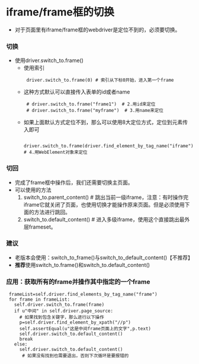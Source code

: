 # iframe/frame框的切换
* 对于页面里有iframe/frame框的webdriver是定位不到的，必须要切换。
### 切换
* 使用driver.switch_to.frame()
  * 使用索引
    ```
	 driver.switch_to.frame(0) # 索引从下标0开始，进入第一个frame
	```
  * 这种方式默认可以直接传入表单的id或者name
    ```
     # driver.switch_to.frame("frame1")  # 2.用id来定位
     # driver.switch_to.frame("myframe")  # 3.用name来定位
    ```
  * 如果上面默认方式定位不到，那么可以使用8大定位方式，定位到元素传入即可
    ```
     driver.switch_to.frame(driver.find_element_by_tag_name("iframe"))  # 4.用WebElement对象来定位
    ```

### 切回
* 完成了frame框中操作后，我们还需要切换主页面。
* 可以使用的方法
  1. switch_to.parent_content() # 跳出当前一级iframe，注意：有时操作完iframe它就关闭了页面，也使用切换才能操作原来页面。但是必须使用下面的方法进行跳回。
  2. switch_to.default_content() # 进入多级iframe，使用这个直接跳出最外层frameset。
  
### 建议
* 老版本会使用：switch_to_frame()与switch_to_default_content()【不推荐】
* **推荐**使用switch_to.frame()和switch_to.default_content() 

### 应用：获取所有的frame并操作其中指定的一个frame
```
 frameList=self.driver.find_elements_by_tag_name("frame")
 for frame in frameList:
   self.driver.switch_to.frame(frame)
   if u"中间" in self.driver.page_source:
     # 如果找到包含关键字，那么进行以下操作
     p=self.driver.find_element_by_xpath("//p")
     self.assertEqual(u"这是中间frame页面上的文字",p.text)	 
	 self.driver.switch_to.default_content()
	 break
   else:
     self.driver.switch_to.default_content()
      # 如果没有找到也需要退出，否则下次循环是要报错的	 
```
  